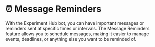 # ⏰ Message Reminders

With the Experiment Hub bot, you can have important messages or reminders sent at specific times or intervals. The Message Reminders feature allows you to schedule messages, making it easier to manage events, deadlines, or anything else you want to be reminded of.
